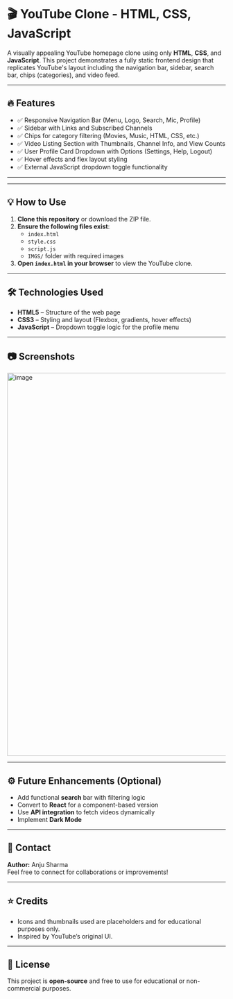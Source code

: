 
# 🎬 YouTube Clone - HTML, CSS, JavaScript

A visually appealing YouTube homepage clone using only **HTML**, **CSS**, and **JavaScript**. This project demonstrates a fully static frontend design that replicates YouTube's layout including the navigation bar, sidebar, search bar, chips (categories), and video feed.

---

## 🔥 Features

- ✅ Responsive Navigation Bar (Menu, Logo, Search, Mic, Profile)
- ✅ Sidebar with Links and Subscribed Channels
- ✅ Chips for category filtering (Movies, Music, HTML, CSS, etc.)
- ✅ Video Listing Section with Thumbnails, Channel Info, and View Counts
- ✅ User Profile Card Dropdown with Options (Settings, Help, Logout)
- ✅ Hover effects and flex layout styling
- ✅ External JavaScript dropdown toggle functionality

---


---

## 💡 How to Use

1. **Clone this repository** or download the ZIP file.
2. **Ensure the following files exist**:
   - `index.html`
   - `style.css`
   - `script.js`
   - `IMGS/` folder with required images
3. **Open `index.html` in your browser** to view the YouTube clone.

---

## 🛠️ Technologies Used

- **HTML5** – Structure of the web page
- **CSS3** – Styling and layout (Flexbox, gradients, hover effects)
- **JavaScript** – Dropdown toggle logic for the profile menu

---

## 📷 Screenshots
<img width="1871" height="883" alt="image" src="https://github.com/user-attachments/assets/abf9143a-5201-42b2-85b3-b7f5ae2c05f5" />


---

## ⚙️ Future Enhancements (Optional)

- Add functional **search** bar with filtering logic
- Convert to **React** for a component-based version
- Use **API integration** to fetch videos dynamically
- Implement **Dark Mode**

---

## 📧 Contact

**Author:** Anju Sharma  
Feel free to connect for collaborations or improvements!

---

## ⭐️ Credits

- Icons and thumbnails used are placeholders and for educational purposes only.
- Inspired by YouTube’s original UI.

---

## 📄 License

This project is **open-source** and free to use for educational or non-commercial purposes.




